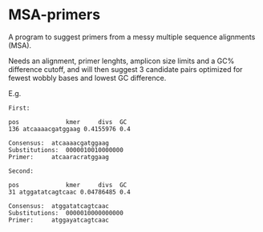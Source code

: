 # MSA-primers

A program to suggest primers from a messy multiple sequence alignments (MSA).

Needs an alignment, primer lenghts, amplicon size limits and a GC% difference cutoff, and will then suggest 3 candidate pairs optimized for fewest wobbly bases and lowest GC difference.

E.g.

    First:

    pos             kmer     divs  GC
    136 atcaaaacgatggaag 0.4155976 0.4

    Consensus:	atcaaaacgatggaag
    Substitutions:	0000010010000000
    Primer:		atcaaracratggaag

    Second:

    pos             kmer     divs  GC
    31 atggatatcagtcaac 0.04786485 0.4

    Consensus:	atggatatcagtcaac
    Substitutions:	0000010000000000
    Primer:		atggayatcagtcaac
